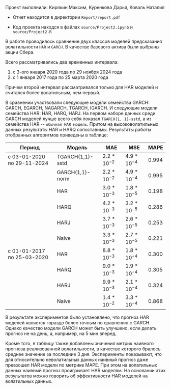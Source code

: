 Проект выполнили: Кирякин Максим, Куренкова Дарья, Коваль Наталия

* Отчет находится в директории `Report/report.pdf`

* Код проекта находся в файлах `source/Project2.ipynb` и `source/Project2.R`

В работе проводилось сравнение двух классов моделей предсказания волатильности `HAR` и `GARCH`.
В качестве базового актива были выбраны акции Сбера. 

Всего рассматривались два временных интервала:

1. с 3-ого января 2020 года по 29 ноября 2024 года
2. с 1 января 2017 года по 25 марта 2020 года

Причем второй интервал рассматривался только для HAR моделей и считался более волатильным, чем первый.

В сравнении участвовали следующие модели семейства GARCH: GARCH, EGARCH, NAGARCH, TGARCH, IGARCH. И следующие модели семейства HAR: HAR, HARQ, HARJ.
На первом наборе данных среди GARCH моделей лучше всего себя показал `TGARCH(1, 1)-sstd`, а из семейства HAR -- `обычная HAR модель`.
Притом на высоковолатильных данных результаты HAR и HARQ сопоставимы. Результаты работы отобранных алгоритмов приведены в таблице:

| Период                     | Модель           |   MAE              | MSE             | MAPE  |
|----------------------------|------------------|--------------------|-----------------|-------|
| c 03-01-2020 по 29-11-2024 | TGARCH(1,1)-sstd | $2.2 * 10^{-2}$    | $4.9 * 10^{-4}$ | 0.994 |
|                            | GARCH(1,1)-norm  | $2.2 * 10^{-2}$    | $4.9 * 10^{-4}$ | 0.995 |
|                            | HAR              | $3.0 * 10^{-3}$    | $1.8 * 10^{-5}$ | 0.198 |
|                            | HARQ             | $4.2 * 10^{-3}$    | $3.2 * 10^{-5}$ | 0.286 |
|                            | HARJ             | $3.7 * 10^{-3}$    | $2.6 * 10^{-5}$ | 0.253 |
|                            | Naive            | $3.3 * 10^{-3}$    | $2.7 * 10^{-5}$ | 0.221 |
| c 01-01-2017 по 25-03-2020 | HAR              | $8.8 * 10^{-3}$    | $1.8 * 10^{-4}$ | 0.300 |
|                            | HARQ             | $9.0 * 10^{-3}$    | $1.9 * 10^{-4}$ | 0.305 |
|                            | HARJ             | $9.9 * 10^{-3}$    | $2.1 * 10^{-4}$ | 0.324 |
|                            | Naive            | $1.4 * 10^{-2}$    | $3.3 * 10^{-4}$ | 0.868 |


В результате экспериментов было установлено, что прогноз HAR моделей является гораздо более точным по сравнению с GARCH.
Однако качество модели GARCH может быть улучшено, если делать прогноз не на день, а, например, на 5 мин вперед.

Кроме того, в таблицу также добавлены значения метрик наивного прогноза реализованной волатильности, в качестве которого бралось среднее значение за последние 3 дня.
Эксперименты показывают, что для относительно неволатильных данных наивный прогноз даже превзошел HAR модели по метрике MAPE.
При этом на волатильных данных наивный прогноз проигрывает HAR моделям.
На основании этих результатов можно говорить об эффективности HAR моделей на волатильных данных.
